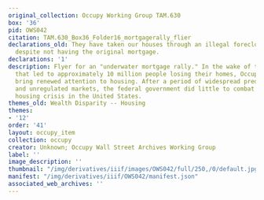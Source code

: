 ```yaml
---
original_collection: Occupy Working Group TAM.630
box: '36'
pid: OWS042
citation: TAM.630_Box36_Folder16_mortgagerally_flier
declarations_old: They have taken our houses through an illegal foreclosure process,
  despite not having the original mortgage.
declarations: '1'
description: Flyer for an "underwater mortgage rally." In the wake of the 2008 recession
  that led to approximately 10 million people losing their homes, Occupy sought to
  bring renewed attention to housing. After a period of widespread predatory lending
  and unregulated markets, the federal government did little to combat the growing
  housing crisis in the United States.
themes_old: Wealth Disparity -- Housing
themes:
- '12'
order: '41'
layout: occupy_item
collection: occupy
creator: Unknown; Occupy Wall Street Archives Working Group
label: ''
image_description: ''
thumbnail: "/img/derivatives/iiif/images/OWS042/full/250,/0/default.jpg"
manifest: "/img/derivatives/iiif/OWS042/manifest.json"
associated_web_archives: ''
---
```

